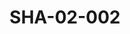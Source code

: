 ---
pid: SHA-02-002
title: SHA-02-002
language: ar
collection: شرحبيل احمد
original_label: 
rights: شرحبيل احمد
location_of_original: شرحبيل احمد
photographer_or_studio: 
scanned_from: photograph 12.2 by 16.4
_date: '1962'
location: اثيوبيا، اديس ابابا
description: 'اربعة فتيات وصبي في ملابس سهرة '
additional_notes: '"بعض المعجبين"'
permission_display: 'yes'
on_server: 'no'
on_website: 'no'
permalink: "/archive/ar/sha-02-002.html"
layout: photo-page
---